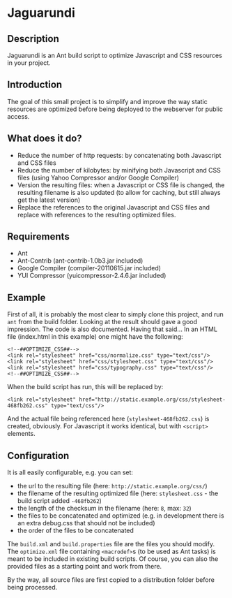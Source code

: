 # Jaguarundi

## Description

Jaguarundi is an Ant build script to optimize Javascript and CSS resources in your project.

## Introduction

The goal of this small project is to simplify and improve the way static resources are optimized before being deployed to the webserver for public access.

## What does it do?

* Reduce the number of http requests: by concatenating both Javascript and CSS files
* Reduce the number of kilobytes: by minifying both Javascript and CSS files (using Yahoo Compressor and/or Google Compiler)
* Version the resulting files: when a Javascript or CSS file is changed, the resulting filename is also updated (to allow for caching, but still always get the latest version)
* Replace the references to the original Javascript and CSS files and replace with references to the resulting optimized files.

## Requirements

* Ant
* Ant-Contrib (ant-contrib-1.0b3.jar included)
* Google Compiler (compiler-20110615.jar included)
* YUI Compressor (yuicompressor-2.4.6.jar included)

## Example

First of all, it is probably the most clear to simply clone this project, and run `ant` from the build folder. Looking at the result should gave a good impression. The code is also documented. Having that said... In an HTML file (index.html in this example) one might have the following:

	<!--##OPTIMIZE_CSS##-->
	<link rel="stylesheet" href="css/normalize.css" type="text/css"/>
	<link rel="stylesheet" href="css/stylesheet.css" type="text/css"/>
	<link rel="stylesheet" href="css/typography.css" type="text/css"/>
	<!--##OPTIMIZE_CSS##-->

When the build script has run, this will be replaced by:

	<link rel="stylesheet" href="http://static.example.org/css/stylesheet-468fb262.css" type="text/css"/>
	
And the actual file being referenced here (`stylesheet-468fb262.css`) is created, obviously. For Javascript it works identical, but with `<script>` elements.

## Configuration
	
It is all easily configurable, e.g. you can set:

* the url to the resulting file (here: `http://static.example.org/css/`)
* the filename of the resulting optimized file (here: `stylesheet.css` - the build script added `-468fb262`)
* the length of the checksum in the filename (here: `8`, max: `32`)
* the files to be concatenated and optimized (e.g. in development there is an extra debug.css that should not be included)
* the order of the files to be concatenated

The `build.xml` and `build.properties` file are the files you should modify. The `optimize.xml` file containing `<macrodef>`s (to be used as Ant tasks) is meant to be included in existing build scripts. Of course, you can also the provided files as a starting point and work from there.

By the way, all source files are first copied to a distribution folder before being processed.
